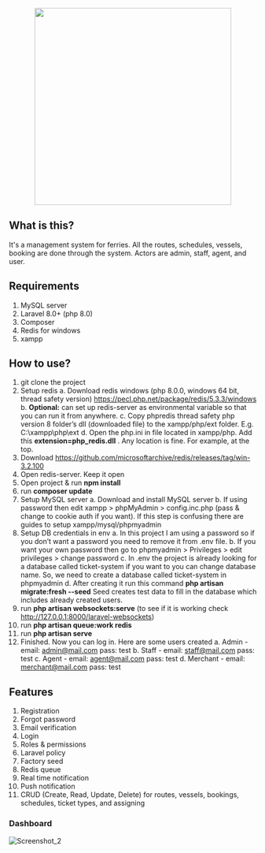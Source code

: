 <p align="center"><a href="https://laravel.com" target="_blank"><img src="https://raw.githubusercontent.com/laravel/art/master/logo-lockup/5%20SVG/2%20CMYK/1%20Full%20Color/laravel-logolockup-cmyk-red.svg" width="400"></a></p>

## What is this?
It's a management system for ferries. All the routes, schedules, vessels, booking are done through the system. Actors are admin, staff, agent, and user. 

## Requirements
1. MySQL server
2. Laravel 8.0+ (php 8.0)
3. Composer
4. Redis for windows
5. xampp


## How to use?
1. git clone the project
2. Setup redis
    a. Download redis windows (php 8.0.0, windows 64 bit, thread safety version) https://pecl.php.net/package/redis/5.3.3/windows
    b. **Optional:** can set up redis-server as environmental variable so that you can run it from anywhere.
    c. Copy phpredis thread safety php version 8 folder’s dll (downloaded file) to the xampp/php/ext folder. E.g. C:\xampp\php\ext
    d. Open the php.ini in file located in xampp/php. Add this **extension=php_redis.dll** . Any location is fine. For example, at the top.
3. Download https://github.com/microsoftarchive/redis/releases/tag/win-3.2.100
4. Open redis-server. Keep it open
5. Open project & run **npm install**
6. run **composer update**
7. Setup MySQL server
    a. Download and install MySQL server
    b. If using password then edit xampp > phpMyAdmin > config.inc.php (pass & change to cookie auth if you want). If this step is confusing there are guides to setup xampp/mysql/phpmyadmin
8. Setup DB credentials in env
    a. In this project I am using a password so if you don’t want a password you need to remove it from .env file.
    b. If you want your own password then go to phpmyadmin > Privileges > edit privileges > change password
    c. In .env the project is already looking for a database called ticket-system if you want to you can change database name. So, we need to create a database called ticket-system in phpmyadmin
    d. After creating it run this command **php artisan migrate:fresh --seed** Seed creates test data to fill in the database which includes already created users.
9. run **php artisan websockets:serve** (to see if it is working check http://127.0.0.1:8000/laravel-websockets)
10. run **php artisan queue:work redis**
11. run **php artisan serve**
12. Finished. Now you can log in. Here are some users created
    a. Admin -  email: admin@mail.com pass: test
    b. Staff -  email: staff@mail.com pass: test
    c. Agent -  email: agent@mail.com pass: test
    d. Merchant -  email: merchant@mail.com pass: test

## Features
1. Registration
2. Forgot password
3. Email verification
4. Login
5. Roles & permissions
6. Laravel policy
7. Factory seed
8. Redis queue
9. Real time notification
10. Push notification
11. CRUD (Create, Read, Update, Delete) for routes, vessels, bookings, schedules, ticket types, and assigning


### Dashboard
![Screenshot_2](https://user-images.githubusercontent.com/65016084/182113063-3a56ea6a-7afd-45a6-8bcc-5a9a9684568a.png)
